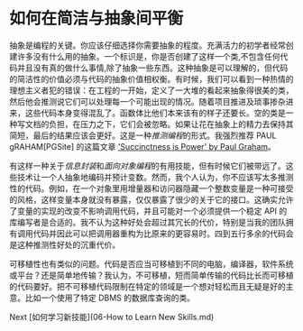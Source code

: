 # 如何在简洁与抽象间平衡
[//]: # (Version:1.0.0)
抽象是编程的关键。你应该仔细选择你需要抽象的程度。充满活力的初学者经常创建许多没有什么用的抽象。一个标识是，你是否创建了这样一个类,不包含任何代码并且没有真的做什么事情,除了抽象一些东西。这种抽象是可以理解的，但代码的简洁性的价值必须与代码的抽象价值相权衡。有时候，我们可以看到一种热情的理想主义者犯的错误：在工程的一开始，定义了一大堆的看起来抽象得很美的类，然后他会推测说它们可以处理每一个可能出现的情况。随着项目推进及琐事掺杂进来，这些代码本身变得混乱了。函数体比他们本来该有的样子还要长。空的类是一种写文档的负担，在压力之下，它们会被忽略。如果让花在抽象上的精力去保持其简短，最后的结果应该会更好。这是一种*推测编程*的形式。我强烈推荐 PAUL gRAHAM[PGSite] 的这篇文章 ['Succinctness is Power' by Paul Graham](http://www.paulgraham.com/power.html)。

有这样一种关于*信息封装*和*面向对象编程*的有用技能，但有时候它们被带远了。这些技术让一个人抽象地编码并预计变数。然而，我个人认为，你不应该写太多推测性的代码。例如，在一个对象里用增量器和访问器隐藏一个整数变量是一种可接受的风格，这样变量本身就没有暴露，仅仅暴露了很少的关于它的接口。这确实允许了变量的实现的改变不影响调用代码，并且可能对一个必须提供一个稳定 API 的库编写者是合适的。我不认为这种好处会超过其冗长的代价，特别是当我的团队拥有调用代码并因此可以把调用器重构为比原来的更容易时。四到五行多余的代码会是这种推测性好处的沉重代价。

可移植性也有类似的问题。代码是否应当可移植到不同的电脑，编译器，软件系统或平台？还是简单地传输？我认为，不可移植，短而简单传输的代码比长而可移植的代码要好。把不可移植代码限制在特定的领域是一个想对轻松而且无疑是好的主意。比如一个使用了特定 DBMS 的数据库查询的类。

Next [如何学习新技能](06-How to Learn New Skills.md)
